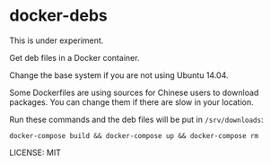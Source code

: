 docker-debs
===========

This is under experiment.

Get deb files in a Docker container.

Change the base system if you are not using Ubuntu 14.04.

Some Dockerfiles are using sources for Chinese users to download packages.
You can change them if there are slow in your location.

Run these commands and the deb files will be put in `/srv/downloads`:

```
docker-compose build && docker-compose up && docker-compose rm
```

LICENSE: MIT
